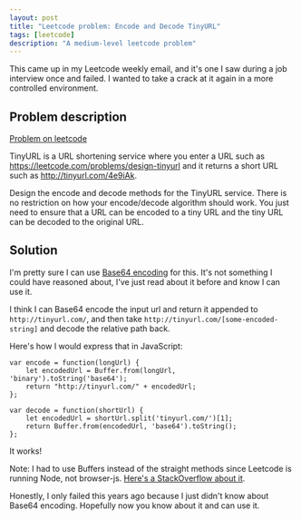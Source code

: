 ```yaml
---
layout: post
title: "Leetcode problem: Encode and Decode TinyURL"
tags: [leetcode]
description: "A medium-level leetcode problem"
---
```


This came up in my Leetcode weekly email, and it's one I saw during a job interview once and failed. I wanted to take a crack at it again in a more controlled environment. 

## Problem description

[Problem on leetcode](https://leetcode.com/problems/encode-and-decode-tinyurl/)


TinyURL is a URL shortening service where you enter a URL such as https://leetcode.com/problems/design-tinyurl and it returns a short URL such as http://tinyurl.com/4e9iAk.

Design the encode and decode methods for the TinyURL service. There is no restriction on how your encode/decode algorithm should work. You just need to ensure that a URL can be encoded to a tiny URL and the tiny URL can be decoded to the original URL.

## Solution 

I'm pretty sure I can use [Base64 encoding](https://developer.mozilla.org/en-US/docs/Web/API/WindowBase64/Base64_encoding_and_decoding) for this. It's not something I could have reasoned about, I've just read about it before and know I can use it. 

I think I can Base64 encode the input url and return it appended to `http://tinyurl.com/`, and then take `http://tinyurl.com/[some-encoded-string]` and decode the relative path back. 

Here's how I would express that in JavaScript:

```
var encode = function(longUrl) {
    let encodedUrl = Buffer.from(longUrl, 'binary').toString('base64');
    return "http://tinyurl.com/" + encodedUrl;
};

var decode = function(shortUrl) {
    let encodedUrl = shortUrl.split('tinyurl.com/')[1];
    return Buffer.from(encodedUrl, 'base64').toString();
};
```

It works! 

Note: I had to use Buffers instead of the straight methods since Leetcode is running Node, not browser-js. [Here's a StackOverflow about it](https://stackoverflow.com/questions/23097928/node-js-throws-btoa-is-not-defined-error?noredirect=1).

Honestly, I only failed this years ago because I just didn't know about Base64 encoding. Hopefully now you know about it and can use it. 